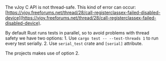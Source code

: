 The vJoy C API is not thread-safe. This kind of error can occur: [https://vjoy.freeforums.net/thread/28/call-registerclassex-failed-disabled-device](https://vjoy.freeforums.net/thread/28/call-registerclassex-failed-disabled-device).

By default Rust runs tests in parallel, so to avoid problems with thread safety we have two options:
    1. Use `cargo test -- --test-threads 1` to run every test serially.
    2. Use `serial_test` crate and `[serial]` attribute.

The projects makes use of option 2.